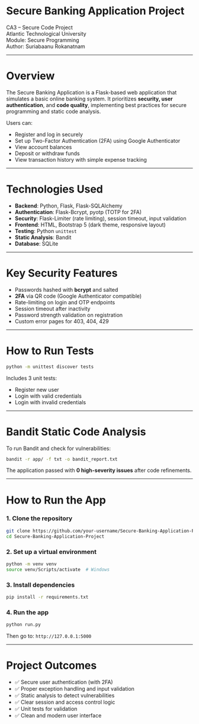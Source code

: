 # Secure Banking Application Project

CA3 – Secure Code Project  
Atlantic Technological University  
Module: Secure Programming  
Author: Suriabaanu Rokanatnam

---

# Overview

The Secure Banking Application is a Flask-based web application that simulates a basic online banking system. It prioritizes **security, user authentication**, and **code quality**, implementing best practices for secure programming and static code analysis.

Users can:
- Register and log in securely
- Set up Two-Factor Authentication (2FA) using Google Authenticator
- View account balances
- Deposit or withdraw funds
- View transaction history with simple expense tracking

---

# Technologies Used

- **Backend**: Python, Flask, Flask-SQLAlchemy
- **Authentication**: Flask-Bcrypt, pyotp (TOTP for 2FA)
- **Security**: Flask-Limiter (rate limiting), session timeout, input validation
- **Frontend**: HTML, Bootstrap 5 (dark theme, responsive layout)
- **Testing**: Python `unittest`
- **Static Analysis**: Bandit
- **Database**: SQLite

---

# Key Security Features

- Passwords hashed with **bcrypt** and salted
- **2FA** via QR code (Google Authenticator compatible)
- Rate-limiting on login and OTP endpoints
- Session timeout after inactivity
- Password strength validation on registration
- Custom error pages for 403, 404, 429

---

# How to Run Tests

```bash
python -m unittest discover tests
```

Includes 3 unit tests:
- Register new user
- Login with valid credentials
- Login with invalid credentials

---

# Bandit Static Code Analysis

To run Bandit and check for vulnerabilities:

```bash
bandit -r app/ -f txt -o bandit_report.txt
```

The application passed with **0 high-severity issues** after code refinements.

---

# How to Run the App

### 1. Clone the repository
```bash
git clone https://github.com/your-username/Secure-Banking-Application-Project.git
cd Secure-Banking-Application-Project
```

### 2. Set up a virtual environment
```bash
python -m venv venv
source venv/Scripts/activate  # Windows
```

### 3. Install dependencies
```bash
pip install -r requirements.txt
```

### 4. Run the app
```bash
python run.py
```

Then go to: `http://127.0.0.1:5000`

---

# Project Outcomes

- ✅ Secure user authentication (with 2FA)
- ✅ Proper exception handling and input validation
- ✅ Static analysis to detect vulnerabilities
- ✅ Clear session and access control logic
- ✅ Unit tests for validation
- ✅ Clean and modern user interface


